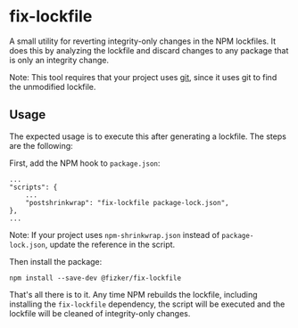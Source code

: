 fix-lockfile
============

A small utility for reverting integrity-only changes in the NPM lockfiles. It does this by analyzing the lockfile and discard changes to any package that is only an integrity change.

Note: This tool requires that your project uses [git](http://git-scm.org), since it uses git to find the unmodified lockfile.


Usage
-----

The expected usage is to execute this after generating a lockfile. The steps are the following:

First, add the NPM hook to `package.json`:

```
...
"scripts": {
	...
	"postshrinkwrap": "fix-lockfile package-lock.json",
},
...
```

Note: If your project uses `npm-shrinkwrap.json` instead of `package-lock.json`,  update the reference in the script.

Then install the package:

```
npm install --save-dev @fizker/fix-lockfile
```

That's all there is to it. Any time NPM rebuilds the lockfile, including installing the `fix-lockfile`   dependency, the script will be executed and the lockfile will be cleaned of integrity-only changes.

